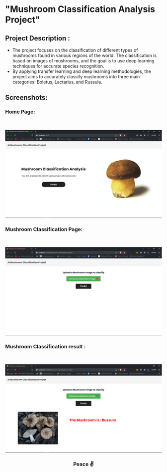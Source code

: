 # **"Mushroom Classification Analysis Project"**

## **Project Description :**

- The project focuses on the classification of different types of mushrooms found in various regions of the world. The classification is based on images of mushrooms, and the goal is to use deep learning techniques for accurate species recognition.
- By applying transfer learning and deep learning methodologies, the project aims to accurately classify mushrooms into three main categories: Boletus, Lactarius, and Russula. 

## **Screenshots:**
### Home Page:
<br/>

<p align="center">
  <img src="./assets/Screenshot (103).png" width="800" height="auto" alt="homePage">
</p>

### Mushroom Classification Page:
<br/>
<p align="center">
  <img src="./assets/Screenshot (104).png" width="800" alt="Image description">
</p>


### Mushroom Classification result :
<br/>

<p align="center">
  <img src="./assets/Screenshot (105).png" width="800" alt="Image description">
</p>

### **<p align="center">Peace ✌</p>**
